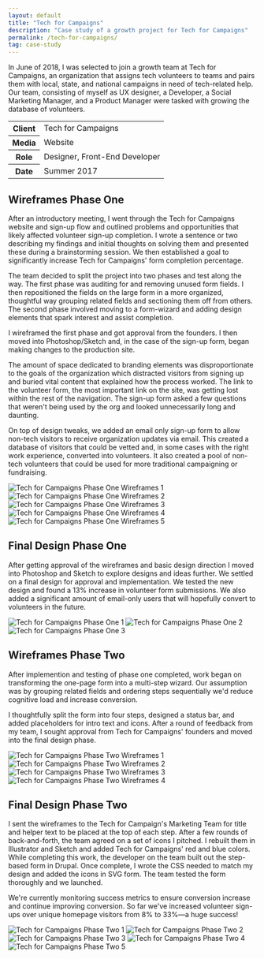 ```yaml
---
layout: default
title: "Tech for Campaigns"
description: "Case study of a growth project for Tech for Campaigns"
permalink: /tech-for-campaigns/
tag: case-study
---
```


<section class="grid grid-item-12/12">
	<div class="grid-item-12/12 grid-item-7/12@md">
		<p>In June of 2018, I was selected to join a growth team at Tech for Campaigns, an organization that assigns tech volunteers to teams and pairs them with local, state, and national campaigns in need of tech-related help. Our team, consisting of myself as UX designer, a Developer, a Social Marketing Manager, and a Product Manager were tasked with growing the database of volunteers.</p>
	</div>
	<aside class="project-meta grid-item-12/12 grid-item-5/12@md">
		<table>
			<tbody>
				<tr>
					<th>Client</th>
					<td>Tech for Campaigns</td>
				</tr>
				<tr>
					<th>Media</th>
					<td>Website</td>
				</tr>
				<tr>
					<th>Role</th>
					<td>Designer, Front-End Developer</td>
				</tr>
				<tr>
					<th>Date</th>
					<td>Summer 2017</td>
				</tr>
			</tbody>
		</table>
	</aside>
</section>
<section class="grid grid-item-12/12">
	<div class="grid-item-12/12 grid-item-4/12@md">
		<h2 class="mb-3">Wireframes Phase One</h2>
		<p>After an introductory meeting, I went through the Tech for Campaigns website and sign-up flow and outlined problems and opportunities that likely affected volunteer sign-up completion. I wrote a sentence or two describing my findings and initial thoughts on solving them and presented these during a brainstorming session. We then established a goal to significantly increase Tech for Campaigns' form completion percentage.</p>
		<p>The team decided to split the project into two phases and test along the way. The first phase was auditing for and removing unused form fields. I then repositioned the fields on the large form in a more organized, thoughtful way grouping related fields and sectioning them off from others. The second phase involved moving to a form-wizard and adding design elements that spark interest and assist completion.</p>
		<p>I wireframed the first phase and got approval from the founders. I then moved into Photoshop/Sketch and, in the case of the sign-up form, began making changes to the production site.</p>
		<p>The amount of space dedicated to branding elements was disproportionate to the goals of the organization which distracted visitors from signing up and buried vital content that explained how the process worked. The link to the volunteer form, the most important link on the site, was getting lost within the rest of the navigation. The sign-up form asked a few questions that weren't being used by the org and looked unnecessarily long and daunting.</p>
		<p>On top of design tweaks, we added an email only sign-up form to allow non-tech visitors to receive organization updates via email. This created a database of visitors that could be vetted and, in some cases with the right work experience, converted into volunteers. It also created a pool of non-tech volunteers that could be used for more traditional campaigning or fundraising.</p>
	</div>
	<div class="grid-item-12/12 grid-item-8/12@md grid">
		<img class="grid-item-12/12 grid-item-6/12@md" src="{{ site.cdn }}/tfc-wireframe-01.png" alt="Tech for Campaigns Phase One Wireframes 1">
		<img class="grid-item-12/12 grid-item-6/12@md" src="{{ site.cdn }}/tfc-wireframe-03.png" alt="Tech for Campaigns Phase One Wireframes 2">
		<img class="grid-item-12/12 grid-item-6/12@md" src="{{ site.cdn }}/tfc-wireframe-04.png" alt="Tech for Campaigns Phase One Wireframes 3">
		<img class="grid-item-12/12 grid-item-6/12@md" src="{{ site.cdn }}/tfc-wireframe-03.png" alt="Tech for Campaigns Phase One Wireframes 4">
		<img class="grid-item-12/12 grid-item-6/12@md" src="{{ site.cdn }}/tfc-wireframe-02.png" alt="Tech for Campaigns Phase One Wireframes 5">
	</div>
</section>
<section class="grid grid-item-12/12">
	<div class="grid-item-12/12 grid-item-4/12@md">
		<h2 class="mb-3">Final Design Phase One</h2>
		<p>After getting approval of the wireframes and basic design direction I moved into Photoshop and Sketch to explore designs and ideas further. We settled on a final design for approval and implementation. We tested the new design and found a 13% increase in volunteer form submissions. We also added a significant amount of email-only users that will hopefully convert to volunteers in the future.</p>
	</div>
	<div class="grid-item-12/12 grid-item-8/12@md grid">
		<img class="grid-item-12/12 grid-item-6/12@md" src="{{ site.cdn }}/tfc-01.png" alt="Tech for Campaigns Phase One 1">
		<img class="grid-item-12/12 grid-item-6/12@md" src="{{ site.cdn }}/tfc-02.png" alt="Tech for Campaigns Phase One 2">
		<img class="grid-item-12/12 grid-item-6/12@md" src="{{ site.cdn }}/tfc-03.png" alt="Tech for Campaigns Phase One 3">
	</div>
</section>
<section class="grid grid-item-12/12">
	<div class="grid-item-12/12 grid-item-4/12@md">
		<h2 class="mb-3">Wireframes Phase Two</h2>
		<p>After implemention and testing of phase one completed, work began on transforming the one-page form into a multi-step wizard. Our assumption was by grouping related fields and ordering steps sequentially we'd reduce cognitive load and increase conversion.</p>
		<p>I thoughtfully split the form into four steps, designed a status bar, and added placeholders for intro text and icons. After a round of feedback from my team, I sought approval from Tech for Campaigns' founders and moved into the final design phase.</p>
	</div>
	<div class="grid-item-12/12 grid-item-8/12@md grid">
		<img class="grid-item-12/12 grid-item-6/12@md" src="{{ site.cdn }}/tfc-two-wireframe-01.png" alt="Tech for Campaigns Phase Two Wireframes 1">
		<img class="grid-item-12/12 grid-item-6/12@md" src="{{ site.cdn }}/tfc-two-wireframe-02.png" alt="Tech for Campaigns Phase Two Wireframes 2">
		<img class="grid-item-12/12 grid-item-6/12@md" src="{{ site.cdn }}/tfc-two-wireframe-03.png" alt="Tech for Campaigns Phase Two Wireframes 3">
		<img class="grid-item-12/12 grid-item-6/12@md" src="{{ site.cdn }}/tfc-two-wireframe-04.png" alt="Tech for Campaigns Phase Two Wireframes 4">
	</div>
</section>
<section class="grid grid-item-12/12">
	<div class="grid-item-12/12 grid-item-4/12@md">
		<h2 class="mb-3">Final Design Phase Two</h2>
		<p>I sent the wireframes to the Tech for Campaign's Marketing Team for title and helper text to be placed at the top of each step. After a few rounds of back-and-forth, the team agreed on a set of icons I pitched. I rebuilt them in Illustrator and Sketch and added Tech for Campaigns' red and blue colors. While completing this work, the developer on the team built out the step-based form in Drupal. Once complete, I wrote the CSS needed to match my design and added the icons in SVG form. The team tested the form thoroughly and we launched.</p>
		<p>We're currently monitoring success metrics to ensure conversion increase and continue improving conversion. So far we've increased volunteer sign-ups over unique homepage visitors from 8% to 33%&mdash;a huge success!</p>
	</div>
	<div class="grid-item-12/12 grid-item-8/12@md grid">
		<img class="grid-item-12/12" src="{{ site.cdn }}/tfc-two-01.png" alt="Tech for Campaigns Phase Two 1">
		<img class="grid-item-12/12" src="{{ site.cdn }}/tfc-two-02.png" alt="Tech for Campaigns Phase Two 2">
		<img class="grid-item-12/12" src="{{ site.cdn }}/tfc-two-03.png" alt="Tech for Campaigns Phase Two 3">
		<img class="grid-item-12/12" src="{{ site.cdn }}/tfc-two-04.png" alt="Tech for Campaigns Phase Two 4">
		<img class="grid-item-12/12" src="{{ site.cdn }}/tfc-two-05.png" alt="Tech for Campaigns Phase Two 5">
	</div>
</section>


